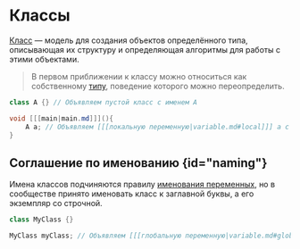 # Классы

[](https://www.angelcode.com/angelscript/sdk/docs/manual/doc_script_class.html)

[Класс](https://w.wiki/8vZb) — модель для создания объектов определённого типа, описывающая их
структуру и определяющая алгоритмы для работы с этими объектами.

> В первом приближении к классу можно относиться как собственному [типу](variable.md), поведение которого можно
> переопределить.

```C#
class A {} // Объявляем пустой класс с именем A 

void [[[main|main.md]]](){
    A a; // Объявляем [[[локальную переменную|variable.md#local]]] a c типом A
}
```

## Соглашение по именованию {id="naming"}

Имена классов подчиняются правилу [именования переменных](variable.md#naming), но в сообществе принято именовать класс к
заглавной буквы, а его экземпляр со строчной.

```C#
class MyClass {}

MyClass myClass; // Объявляем [[[глобальную переменную|variable.md#global]]] myClass c типом MyClass
```
